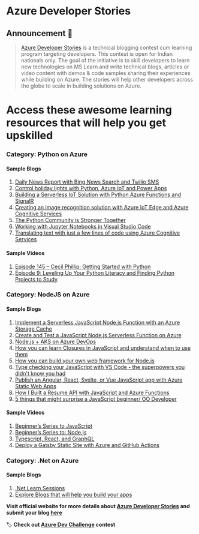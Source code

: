 # Azure Developer Stories

## Announcement 📢

> [Azure Developer Stories](https://devstories.konfhub.com/) is a technical blogging contest cum learning program targeting developers. This contest is open for Indian nationals only. The goal of the initiative is to skill developers to learn new technologies on MS Learn and write technical blogs, articles or video content with demos & code samples sharing their experiences while building on Azure. The stories will help other developers across the globe to scale in building solutions on Azure.

# Access these awesome learning resources that will help you get upskilled

### Category: Python on Azure

#### Sample Blogs
  1. [Daily News Report with Bing News Search and Twilio SMS](https://dev.to/azure/daily-news-report-with-bing-news-search-and-twilio-sms-4g46)
  2. [Control holiday lights with Python, Azure IoT and Power Apps](https://dev.to/azure/control-holiday-lights-with-python-azure-iot-and-power-apps-2ic6)
  3. [Building a Serverless IoT Solution with Python Azure Functions and SignalR](https://dev.to/azure/building-a-serverless-iot-solution-with-python-azure-functions-and-signalr-4ljp)
  4. [Creating an image recognition solution with Azure IoT Edge and Azure Cognitive Services](https://dev.to/azure/creating-an-image-recognition-solution-with-azure-iot-edge-and-azure-cognitive-services-4n5i)
  5. [The Python Community is Stronger Together](https://dev.to/azure/the-python-community-is-stronger-together-1anl)
  6. [Working with Jupyter Notebooks in Visual Studio Code](https://dev.to/azure/working-with-jupyter-notebooks-in-visual-studio-code-5130)
  7. [Translating text with just a few lines of code using Azure Cognitive Services](https://dev.to/azure/translating-text-with-just-a-few-lines-of-code-using-azure-cognitive-services-4fao)
 
 #### Sample Videos
 1. [Episode 145 – Cecil Phillip: Getting Started with Python](https://6figuredev.com/podcast/episode-145-cecil-phillip-getting-started-with-python/)
 2. [Episode 9: Leveling Up Your Python Literacy and Finding Python Projects to Study](https://realpython.com/podcasts/rpp/9/)
  
  ### Category: NodeJS on Azure
  
  #### Sample Blogs
  1. [Implement a Serverless JavaScript Node.js Function with an Azure Storage Cache](https://dev.to/azure/implement-a-serverless-javascript-node-js-function-with-an-azure-storage-cache-12c2)
  2. [Create and Test a JavaScript Node.js Serverless Function on Azure](https://dev.to/azure/create-and-test-a-javascript-node-js-serverless-function-on-azure-2d3)
  3. [Node.js + AKS on Azure DevOps](https://dev.to/azure/node-js-aks-on-azure-devops-1462)
  4. [How you can learn Closures in JavaScript and understand when to use them](https://dev.to/itnext/how-you-can-learn-closures-in-javascript-and-understand-when-to-use-them-2lk5)
  5. [How you can build your own web framework for Node.js](https://dev.to/itnext/how-you-can-build-your-own-web-framework-for-node-js-19e3)
  6. [Type checking your JavaScript with VS Code - the superpowers you didn't know you had](https://dev.to/itnext/type-checking-your-javascript-with-vs-code-the-superpowers-you-didn-t-know-you-had-1jp)
  7. [Publish an Angular, React, Svelte, or Vue JavaScript app with Azure Static Web Apps](https://docs.microsoft.com/en-us/learn/modules/publish-app-service-static-web-app-api/)
  8. [How I Built a Resume API with JavaScript and Azure Functions](https://blog.rishabkumar.com/how-i-built-a-resume-api-with-javascript-and-azure-functions)
  9. [5 things that might surprise a JavaScript beginner/ OO Developer](https://dev.to/itnext/5-things-that-might-surprise-a-javascript-beginner-oo-developer-1njeloper)
  
  #### Sample Videos
  1. [Beginner’s Series to JavaScript](https://www.youtube.com/playlist?list=PLlrxD0HtieHhW0NCG7M536uHGOtJ95Ut2)
  2. [Beginner’s Series to: Node.js](https://channel9.msdn.com/Series/Beginners-Series-to-NodeJS)
  3. [Typescript, React, and GraphQL](https://msit.microsoftstream.com/video/38daa3ff-0400-b9eb-09cb-f1eb409aa038)
  4. [Deploy a Gatsby Static Site with Azure and GitHub Actions](https://egghead.io/lessons/egghead-deploy-a-gatsby-static-site-with-azure-and-github-actions)
  
  ### Category: .Net on Azure
  
   #### Sample Blogs
  1. [.Net Learn Sessions](https://channel9.msdn.com/Shows/On-NET?WT.mc_id=dotnet-00000-arsaha)
  2. [Explore Blogs that will help you build your apps](https://devblogs.microsoft.com/dotnet/)
  
**Visit official website for more details about [Azure Developer Stories](https://challenge.konfhub.com/) and submit your blog [here](https://forms.office.com/Pages/ResponsePage.aspx?id=DQSIkWdsW0yxEjajBLZtrQAAAAAAAAAAAAMAAAls_TZUQVUwQ1lJQzFMTFNUSTZCRURaRlRBWFFYVi4u)**

  🏷️  **Check out [Azure Dev Challenge](https://devstories.konfhub.com/) contest**
